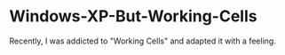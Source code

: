 # Windows-XP-But-Working-Cells
Recently, I was addicted to "Working Cells" and adapted it with a feeling.

